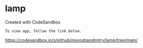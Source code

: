 # lamp
Created with CodeSandbox

```
To view app, follow the link below.
```

<https://codesandbox.io/s/github/moroshandmitry/lamp/tree/main/>
